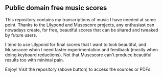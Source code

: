 ## Public domain free music scores

This repository contains my transcriptions of music I have needed at some point. Thanks to the Lilypond and Musescore projects, any enthusiast can nowadays create, for free, beautiful scores that can be shared and tweaked by future users.

I tend to use Lilypond for final scores that I want to look beautiful, and Musescore when I need faster experimentation and feedback (mostly when doing keyboard reductions). Not that Musescore can't produce beautiful results too with minimal pain.

Enjoy! Visit the repository (above button) to access the sources or PDFs.
